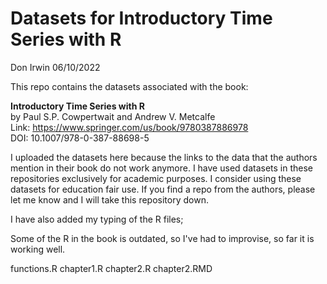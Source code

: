 # Datasets for Introductory Time Series with R

Don Irwin 06/10/2022

This repo contains the datasets associated with the book:

  **Introductory Time Series with R**  
  by Paul S.P. Cowpertwait and  Andrew V. Metcalfe  
  Link: https://www.springer.com/us/book/9780387886978  
  DOI: 10.1007/978-0-387-88698-5  

I uploaded the datasets here because the links to the data that the authors mention in their book do not work anymore. I have used datasets in these repositories exclusively for academic purposes. I consider using these datasets for education fair use. If you find a repo from the authors, please let me know and I will take this repository down.

I have also added my typing of the R files;

Some of the R in the book is outdated, so I've had to improvise, so far it is working well.

functions.R
chapter1.R
chapter2.R
chapter2.RMD
